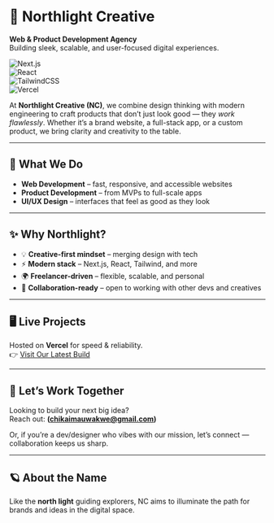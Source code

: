 # 🌌 Northlight Creative  

**Web & Product Development Agency**  
Building sleek, scalable, and user-focused digital experiences.  

![Next.js](https://img.shields.io/badge/Next.js-black?style=for-the-badge&logo=next.js)  
![React](https://img.shields.io/badge/React-20232a?style=for-the-badge&logo=react&logoColor=61dafb)  
![TailwindCSS](https://img.shields.io/badge/TailwindCSS-06B6D4?style=for-the-badge&logo=tailwindcss&logoColor=white)  
![Vercel](https://img.shields.io/badge/Deployed%20on-Vercel-black?style=for-the-badge&logo=vercel)  

At **Northlight Creative (NC)**, we combine design thinking with modern engineering to craft products that don’t just look good — they *work flawlessly*. Whether it’s a brand website, a full-stack app, or a custom product, we bring clarity and creativity to the table.  

---

## 🚀 What We Do
- **Web Development** – fast, responsive, and accessible websites  
- **Product Development** – from MVPs to full-scale apps  
- **UI/UX Design** – interfaces that feel as good as they look  

---

## ✨ Why Northlight?
- 💡 **Creative-first mindset** – merging design with tech  
- ⚡ **Modern stack** – Next.js, React, Tailwind, and more  
- 🌍 **Freelancer-driven** – flexible, scalable, and personal  
- 🤝 **Collaboration-ready** – open to working with other devs and creatives  

---

## 🖥️ Live Projects
Hosted on **Vercel** for speed & reliability.  
👉 [Visit Our Latest Build](https://coffeely.vercel.app)  

---

## 📩 Let’s Work Together
Looking to build your next big idea?  
Reach out: **(chikaimauwakwe@gmail.com)**  

Or, if you’re a dev/designer who vibes with our mission, let’s connect — collaboration keeps us sharp.  

---

## 🪐 About the Name
Like the **north light** guiding explorers, NC aims to illuminate the path for brands and ideas in the digital space.  
